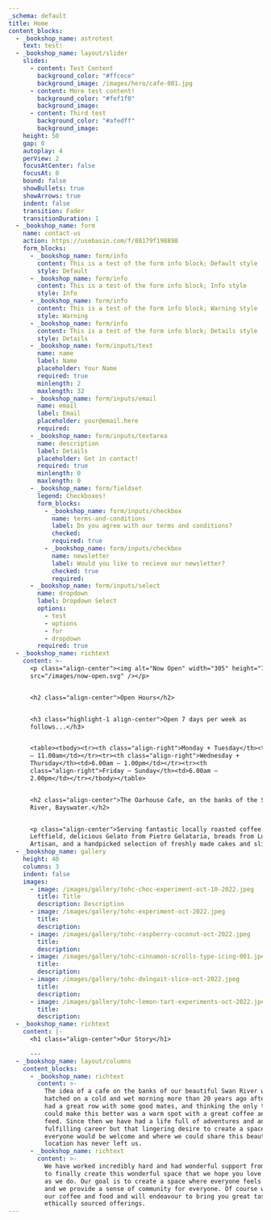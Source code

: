 ```yaml
---
_schema: default
title: Home
content_blocks:
  - _bookshop_name: astrotest
    text: test!
  - _bookshop_name: layout/slider
    slides:
      - content: Test Content
        background_color: "#ffcece"
        background_image: /images/hero/cafe-001.jpg
      - content: More test content!
        background_color: "#fef1f0"
        background_image:
      - content: Third test
        background_color: "#afedff"
        background_image:
    height: 50
    gap: 0
    autoplay: 4
    perView: 2
    focusAtCenter: false
    focusAt: 0
    bound: false
    showBullets: true
    showArrows: true
    indent: false
    transition: Fader
    transitionDuration: 1
  - _bookshop_name: form
    name: contact-us
    action: https://usebasin.com/f/88179f198898
    form_blocks:
      - _bookshop_name: form/info
        content: This is a test of the form info block; Default style
        style: Default
      - _bookshop_name: form/info
        content: This is a test of the form info block; Info style
        style: Info
      - _bookshop_name: form/info
        content: This is a test of the form info block; Warning style
        style: Warning
      - _bookshop_name: form/info
        content: This is a test of the form info block; Details style
        style: Details
      - _bookshop_name: form/inputs/text
        name: name
        label: Name
        placeholder: Your Name
        required: true
        minlength: 2
        maxlength: 32
      - _bookshop_name: form/inputs/email
        name: email
        label: Email
        placeholder: your@email.here
        required:
      - _bookshop_name: form/inputs/textarea
        name: description
        label: Details
        placeholder: Get in contact!
        required: true
        minlength: 0
        maxlength: 0
      - _bookshop_name: form/fieldset
        legend: Checkboxes!
        form_blocks:
          - _bookshop_name: form/inputs/checkbox
            name: terms-and-conditions
            label: Do you agree with our terms and conditions?
            checked:
            required: true
          - _bookshop_name: form/inputs/checkbox
            name: newsletter
            label: Would you like to recieve our newsletter?
            checked: true
            required:
      - _bookshop_name: form/inputs/select
        name: dropdown
        label: Dropdown Select
        options:
          - test
          - options
          - for
          - dropdown
        required: true
  - _bookshop_name: richtext
    content: >-
      <p class="align-center"><img alt="Now Open" width="305" height="79"
      src="/images/now-open.svg" /></p>


      <h2 class="align-center">Open Hours</h2>


      <h3 class="highlight-1 align-center">Open 7 days per week as
      follows...</h3>


      <table><tbody><tr><th class="align-right">Monday + Tuesday</th><td>6.00am
      – 11.00am</td></tr><tr><th class="align-right">Wednesday +
      Thursday</th><td>6.00am – 1.00pm</td></tr><tr><th
      class="align-right">Friday – Sunday</th><td>6.00am –
      2.00pm</td></tr></tbody></table>


      <h2 class="align-center">The Oarhouse Cafe, on the banks of the Swan
      River, Bayswater.</h2>


      <p class="align-center">Serving fantastic locally roasted coffee from
      Leftfield, delicious Gelato from Pietro Gelataria, breads from Loafers
      Artisan, and a handpicked selection of freshly made cakes and slices.</p>
  - _bookshop_name: gallery
    height: 40
    columns: 3
    indent: false
    images:
      - image: /images/gallery/tohc-choc-experiment-oct-10-2022.jpeg
        title: Title
        description: Description
      - image: /images/gallery/tohc-experiment-oct-2022.jpeg
        title:
        description:
      - image: /images/gallery/tohc-raspberry-coconut-oct-2022.jpeg
        title:
        description:
      - image: /images/gallery/tohc-cinnamon-scrolls-type-icing-001.jpeg
        title:
        description:
      - image: /images/gallery/tohc-dolngait-slice-oct-2022.jpeg
        title:
        description:
      - image: /images/gallery/tohc-lemon-tart-experiments-oct-2022.jpeg
        title:
        description:
  - _bookshop_name: richtext
    content: |-
      <h1 class="align-center">Our Story</h1>

      ---
  - _bookshop_name: layout/columns
    content_blocks:
      - _bookshop_name: richtext
        content: >-
          The idea of a cafe on the banks of our beautiful Swan River was first
          hatched on a cold and wet morning more than 20 years ago after having
          had a great row with some good mates, and thinking the only thing that
          could make this better was a warm spot with a great coffee and a good
          feed. Since then we have had a life full of adventures and another
          fulfilling career but that lingering desire to create a space where
          everyone would be welcome and where we could share this beautiful
          location has never left us.
      - _bookshop_name: richtext
        content: >-
          We have worked incredibly hard and had wonderful support from everyone
          to finally create this wonderful space that we hope you love as much
          as we do. Our goal is to create a space where everyone feels welcome
          and we provide a sense of community for everyone. Of course we love
          our coffee and food and will endeavour to bring you great tasting
          ethically sourced offerings.
---
```

